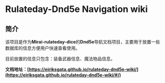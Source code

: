 # Rulateday-Dnd5e Navigation wiki

## 简介

该项目是作为**Mirai-rulateday-dice**的**Dnd5e**导航文档项目，主要用于放置一些数据库的信息方便用户快速查看使用。

目前放置的信息只包含：装备武器信息、魔法物品信息。

**文档地址：[https://eiriksgata.github.io/rulateday-dnd5e-wiki/](https://eiriksgata.github.io/rulateday-dnd5e-wiki/#/)**
